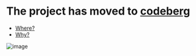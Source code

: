 # The project has moved to [codeberg](https://codeberg.org/highghlow/Linuxize)
- [Where?](https://codeberg.org/highghlow/Linuxize/)
- [Why?](https://sfconservancy.org/GiveUpGitHub/)

![image](https://github.com/user-attachments/assets/45d80320-cb3c-452b-a59d-135d294d061a)
